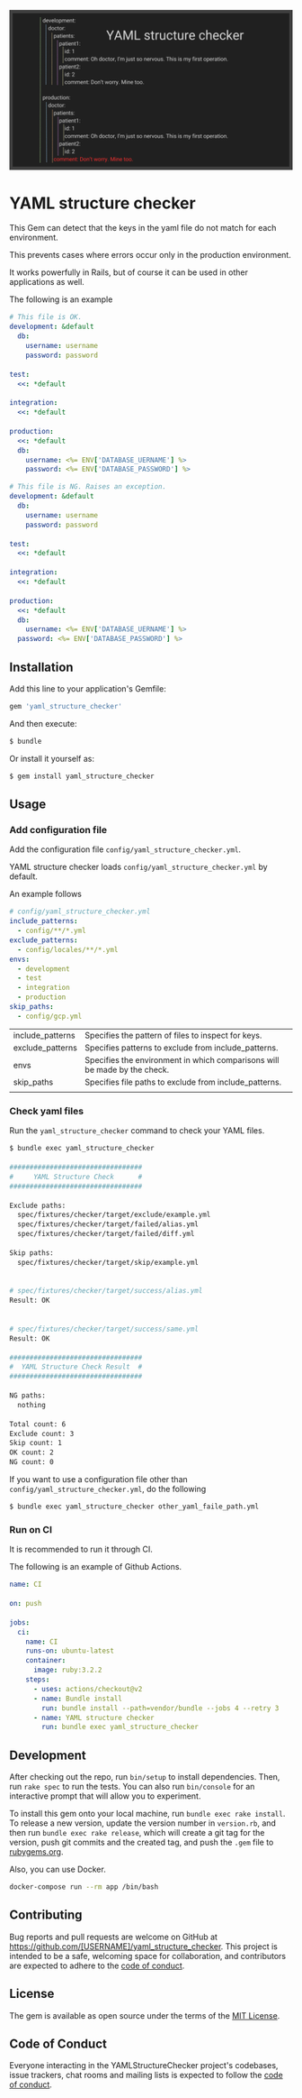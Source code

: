 ![thumbnail](yaml_structure_checker.png)

# YAML structure checker

This Gem can detect that the keys in the yaml file do not match for each environment.

This prevents cases where errors occur only in the production environment.

It works powerfully in Rails, but of course it can be used in other applications as well.

The following is an example

```yaml
# This file is OK.
development: &default
  db:
    username: username
    password: password

test:
  <<: *default

integration:
  <<: *default

production:
  <<: *default
  db:
    username: <%= ENV['DATABASE_UERNAME'] %>
    password: <%= ENV['DATABASE_PASSWORD'] %>
```

```yaml
# This file is NG. Raises an exception.
development: &default
  db:
    username: username
    password: password

test:
  <<: *default

integration:
  <<: *default

production:
  <<: *default
  db:
    username: <%= ENV['DATABASE_UERNAME'] %>
  password: <%= ENV['DATABASE_PASSWORD'] %>
```

## Installation

Add this line to your application's Gemfile:

```ruby
gem 'yaml_structure_checker'
```

And then execute:

```bash
$ bundle
```

Or install it yourself as:

```bash
$ gem install yaml_structure_checker
```

## Usage

### Add configuration file

Add the configuration file `config/yaml_structure_checker.yml`.

YAML structure checker loads `config/yaml_structure_checker.yml` by default.

An example follows

```yaml
# config/yaml_structure_checker.yml
include_patterns:
  - config/**/*.yml
exclude_patterns:
  - config/locales/**/*.yml
envs:
  - development
  - test
  - integration
  - production
skip_paths:
  - config/gcp.yml
```

|                  |                                                                           |
| ---------------- | ------------------------------------------------------------------------- |
| include_patterns | Specifies the pattern of files to inspect for keys.                       |
| exclude_patterns | Specifies patterns to exclude from include_patterns.                      |
| envs             | Specifies the environment in which comparisons will be made by the check. |
| skip_paths       | Specifies file paths to exclude from include_patterns.                    |
|                  |                                                                           |

### Check yaml files

Run the `yaml_structure_checker` command to check your YAML files.

```bash
$ bundle exec yaml_structure_checker

#################################
#     YAML Structure Check      #
#################################

Exclude paths:
  spec/fixtures/checker/target/exclude/example.yml
  spec/fixtures/checker/target/failed/alias.yml
  spec/fixtures/checker/target/failed/diff.yml

Skip paths:
  spec/fixtures/checker/target/skip/example.yml


# spec/fixtures/checker/target/success/alias.yml
Result: OK


# spec/fixtures/checker/target/success/same.yml
Result: OK

#################################
#  YAML Structure Check Result  #
#################################

NG paths:
  nothing

Total count: 6
Exclude count: 3
Skip count: 1
OK count: 2
NG count: 0
```

If you want to use a configuration file other than `config/yaml_structure_checker.yml`, do the following

```bash
$ bundle exec yaml_structure_checker other_yaml_faile_path.yml
```

### Run on CI

It is recommended to run it through CI.

The following is an example of Github Actions.

```yaml
name: CI

on: push

jobs:
  ci:
    name: CI
    runs-on: ubuntu-latest
    container:
      image: ruby:3.2.2
    steps:
      - uses: actions/checkout@v2
      - name: Bundle install
        run: bundle install --path=vendor/bundle --jobs 4 --retry 3
      - name: YAML structure checker
        run: bundle exec yaml_structure_checker
```

## Development

After checking out the repo, run `bin/setup` to install dependencies. Then, run `rake spec` to run the tests. You can also run `bin/console` for an interactive prompt that will allow you to experiment.

To install this gem onto your local machine, run `bundle exec rake install`. To release a new version, update the version number in `version.rb`, and then run `bundle exec rake release`, which will create a git tag for the version, push git commits and the created tag, and push the `.gem` file to [rubygems.org](https://rubygems.org).

Also, you can use Docker.

```bash
docker-compose run --rm app /bin/bash
```

## Contributing

Bug reports and pull requests are welcome on GitHub at https://github.com/[USERNAME]/yaml_structure_checker. This project is intended to be a safe, welcoming space for collaboration, and contributors are expected to adhere to the [code of conduct](https://github.com/[USERNAME]/yaml_structure_checker/blob/master/CODE_OF_CONDUCT.md).

## License

The gem is available as open source under the terms of the [MIT License](https://opensource.org/licenses/MIT).

## Code of Conduct

Everyone interacting in the YAMLStructureChecker project's codebases, issue trackers, chat rooms and mailing lists is expected to follow the [code of conduct](https://github.com/[USERNAME]/yaml_structure_checker/blob/master/CODE_OF_CONDUCT.md).
